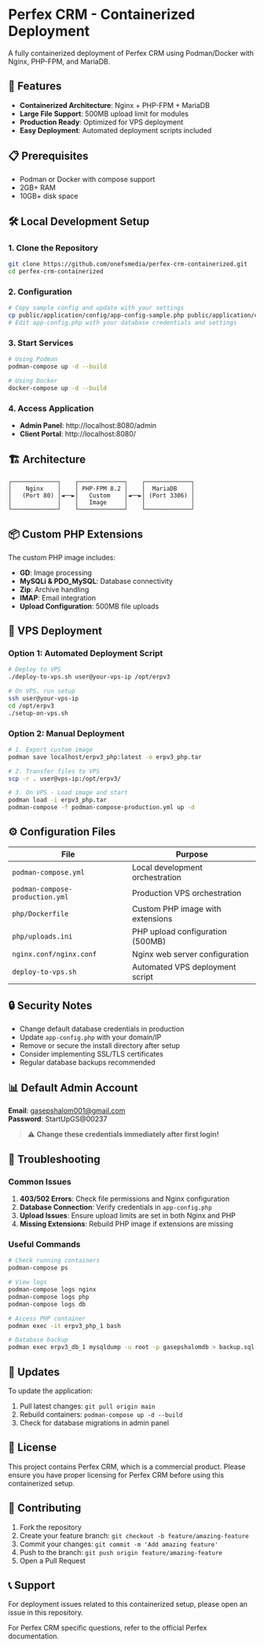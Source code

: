 # Perfex CRM - Containerized Deployment

A fully containerized deployment of Perfex CRM using Podman/Docker with Nginx, PHP-FPM, and MariaDB.

## 🚀 Features

- **Containerized Architecture**: Nginx + PHP-FPM + MariaDB
- **Large File Support**: 500MB upload limit for modules
- **Production Ready**: Optimized for VPS deployment
- **Easy Deployment**: Automated deployment scripts included

## 📋 Prerequisites

- Podman or Docker with compose support
- 2GB+ RAM
- 10GB+ disk space

## 🛠️ Local Development Setup

### 1. Clone the Repository
```bash
git clone https://github.com/onefsmedia/perfex-crm-containerized.git
cd perfex-crm-containerized
```

### 2. Configuration
```bash
# Copy sample config and update with your settings
cp public/application/config/app-config-sample.php public/application/config/app-config.php
# Edit app-config.php with your database credentials and settings
```

### 3. Start Services
```bash
# Using Podman
podman-compose up -d --build

# Using Docker
docker-compose up -d --build
```

### 4. Access Application
- **Admin Panel**: http://localhost:8080/admin
- **Client Portal**: http://localhost:8080/

## 🏗️ Architecture

```
┌─────────────┐    ┌─────────────┐    ┌─────────────┐
│    Nginx    │    │ PHP-FPM 8.2 │    │  MariaDB    │
│   (Port 80) │◄──►│   Custom    │◄──►│ (Port 3306) │
│             │    │   Image     │    │             │
└─────────────┘    └─────────────┘    └─────────────┘
```

## 📦 Custom PHP Extensions

The custom PHP image includes:
- **GD**: Image processing
- **MySQLi & PDO_MySQL**: Database connectivity
- **Zip**: Archive handling
- **IMAP**: Email integration
- **Upload Configuration**: 500MB file uploads

## 🚀 VPS Deployment

### Option 1: Automated Deployment Script
```bash
# Deploy to VPS
./deploy-to-vps.sh user@your-vps-ip /opt/erpv3

# On VPS, run setup
ssh user@your-vps-ip
cd /opt/erpv3
./setup-on-vps.sh
```

### Option 2: Manual Deployment
```bash
# 1. Export custom image
podman save localhost/erpv3_php:latest -o erpv3_php.tar

# 2. Transfer files to VPS
scp -r . user@vps-ip:/opt/erpv3/

# 3. On VPS - Load image and start
podman load -i erpv3_php.tar
podman-compose -f podman-compose-production.yml up -d
```

## ⚙️ Configuration Files

| File | Purpose |
|------|---------|
| `podman-compose.yml` | Local development orchestration |
| `podman-compose-production.yml` | Production VPS orchestration |
| `php/Dockerfile` | Custom PHP image with extensions |
| `php/uploads.ini` | PHP upload configuration (500MB) |
| `nginx.conf/nginx.conf` | Nginx web server configuration |
| `deploy-to-vps.sh` | Automated VPS deployment script |

## 🔒 Security Notes

- Change default database credentials in production
- Update `app-config.php` with your domain/IP
- Remove or secure the install directory after setup
- Consider implementing SSL/TLS certificates
- Regular database backups recommended

## 📊 Default Admin Account

**Email**: gasepshalom001@gmail.com  
**Password**: StartUpGS@00237

> ⚠️ **Change these credentials immediately after first login!**

## 🐛 Troubleshooting

### Common Issues

1. **403/502 Errors**: Check file permissions and Nginx configuration
2. **Database Connection**: Verify credentials in `app-config.php`
3. **Upload Issues**: Ensure upload limits are set in both Nginx and PHP
4. **Missing Extensions**: Rebuild PHP image if extensions are missing

### Useful Commands

```bash
# Check running containers
podman-compose ps

# View logs
podman-compose logs nginx
podman-compose logs php
podman-compose logs db

# Access PHP container
podman exec -it erpv3_php_1 bash

# Database backup
podman exec erpv3_db_1 mysqldump -u root -p gasepshalomdb > backup.sql
```

## 🔄 Updates

To update the application:

1. Pull latest changes: `git pull origin main`
2. Rebuild containers: `podman-compose up -d --build`
3. Check for database migrations in admin panel

## 📝 License

This project contains Perfex CRM, which is a commercial product. Please ensure you have proper licensing for Perfex CRM before using this containerized setup.

## 🤝 Contributing

1. Fork the repository
2. Create your feature branch: `git checkout -b feature/amazing-feature`
3. Commit your changes: `git commit -m 'Add amazing feature'`
4. Push to the branch: `git push origin feature/amazing-feature`
5. Open a Pull Request

## 📞 Support

For deployment issues related to this containerized setup, please open an issue in this repository.

For Perfex CRM specific questions, refer to the official Perfex documentation.